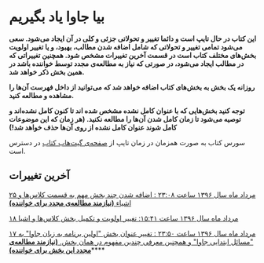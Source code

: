# بیا جاوا یاد بگیریم

**این کتاب در حال تایپ است و دائما تغییر و تحولاتی جزئی و کلی در آن ایجاد می‌شود. سعی می‌شود تمامی تغییر و تحولاتی که شامل اضافه شدن مطالب، بهبود، و یا تغییر اولویت بخش‌های مختلف کتاب است در قسمت آخرین تغییرات مشخص شود. همچنین تغییراتی که در مطالب ایجاد می‌شود، در صورتی که نیاز به مطالعه‌ی مجدد توسط خواننده باشد در همین بخش ذکر خواهد شد.**

**روزانه یک بخش به بخش‌های کتاب اضافه خواهد شد که می‌توانید از داخل فهرست آن‌ها را مشاهده و مطالعه کنید.**

**توجه کنید بخش‌هایی که با عنوان کامل نشده مشخص شده اند تا کنون کامل نشده‌اند و توصیه می‌‌شود تا زمان کامل شدن آن‌ها را مطالعه نکنید. \(هر زمان که این موضوعات کامل شوند عنوان کامل نشده از روی آن‌ها حذف خواهد شد!\)**

سورس کتاب به صورت همزمان در زمان تایپ از [صفحه‌ی گیت‌هاب کتاب](https://github.com/mehranzolghadr666/Jbook) در دسترس است.

## آخرین تغییرات

[۲۵ مرداد ماه سال ۱۳۹۶ ساعت ۲۳:۰۸ : اضافه شدن چند بخش مهم به قسمت کلاس‌ها و اشیاء **\(نیازمند مطالعه‌ی مجدد برای خواننده\)**](/classes-and-objects.md)

[۱۸ مرداد ماه سال ۱۳۹۶ ساعت ۱۵:۴۱: تغییر اولویت و تکمیل بخش کلاس‌ها و اشیا ](https://java-book.gitbook.io/main/classes-and-objects)

[۱۷ مرداد ماه سال ۱۳۹۶ ساعت ۲۳:۵۰ : تغییر عنوان بخش "اولین برنامه به زبان جاوا" به "مسائل ابتدایی جاوا" و همچنین معرفی چندین مفهوم در همان بخش. **\(نیازمند مطالعه‌ی مجدد این بخش برای خواننده\)**](https://java-book.gitbook.io/main/basic-subjects)\*\*\*\*

